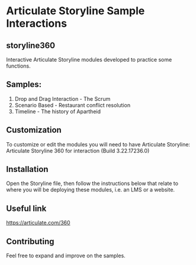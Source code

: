 # Articulate Storyline Sample Interactions 
##  storyline360

Interactive Articulate Storyline modules developed to practice some functions.

## Samples:
1. Drop and Drag Interaction - The Scrum
2. Scenario Based - Restaurant conflict resolution
3. Timeline - The history of Apartheid

## Customization
To customize or edit the modules you will need to have Articulate Storyline: Articulate Storyline 360 for interaction (Build 3.22.17236.0)

## Installation
Open the Storyline file, then follow the instructions below that relate to where you will be deploying these modules, i.e. an LMS or a website.

## Useful link 
https://articulate.com/360

## Contributing
Feel free to expand and improve on the samples.